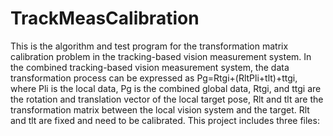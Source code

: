 # TrackMeasCalibration
This is the algorithm and test program for the transformation matrix calibration problem in the tracking-based vision measurement system.
In the combined tracking-based vision measurement system, the data transformation process can be expressed as Pg=Rtgi+(RltPli+tlt)+ttgi, where Pli is the local data, Pg is the combined global data, Rtgi, and ttgi are the rotation and translation vector of the local target pose, Rlt and tlt are the transformation matrix between the local vision system and the target. Rlt and tlt are fixed and need to be calibrated.
This project includes three files:
